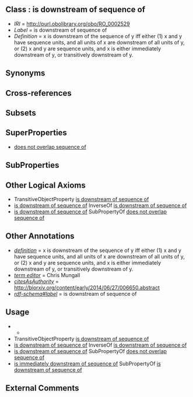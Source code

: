 
## Class : is downstream of sequence of

 * *IRI* = http://purl.obolibrary.org/obo/RO_0002529
 * *Label* = is downstream of sequence of
 * *Definition* = x is downstream of the sequence of y iff either (1) x and y have sequence units, and all units of x are downstream of all units of y, or (2) x and y are sequence units, and x is either immediately downstream of y, or transitively downstream of y.

## Synonyms


## Cross-references


## Subsets


## SuperProperties

 * [does not overlap sequence of](../../RO/27/RO_0002527.md)

## SubProperties


## Other Logical Axioms

 * TransitiveObjectProperty [is downstream of sequence of](../../RO/29/RO_0002529.md)
 * [is downstream of sequence of](../../RO/29/RO_0002529.md) InverseOf [is downstream of sequence of](../../RO/29/RO_0002529.md)
 * [is downstream of sequence of](../../RO/29/RO_0002529.md) SubPropertyOf [does not overlap sequence of](../../RO/27/RO_0002527.md)

## Other Annotations

 * *[definition](../../IAO/15/IAO_0000115.md)* = x is downstream of the sequence of y iff either (1) x and y have sequence units, and all units of x are downstream of all units of y, or (2) x and y are sequence units, and x is either immediately downstream of y, or transitively downstream of y.
 * *[term editor](../../IAO/17/IAO_0000117.md)* = Chris Mungall
 * *[citesAsAuthority](../../ty/citesAsAuthority.md)* = http://biorxiv.org/content/early/2014/06/27/006650.abstract
 * *[rdf-schema#label](../../el/rdf-schema#label.md)* = is downstream of sequence of

## Usage

 * -
 * TransitiveObjectProperty [is downstream of sequence of](../../RO/29/RO_0002529.md)
 * [is downstream of sequence of](../../RO/29/RO_0002529.md) InverseOf [is downstream of sequence of](../../RO/29/RO_0002529.md)
 * [is downstream of sequence of](../../RO/29/RO_0002529.md) SubPropertyOf [does not overlap sequence of](../../RO/27/RO_0002527.md)
 * [is immediately downstream of sequence of](../../RO/30/RO_0002530.md) SubPropertyOf [is downstream of sequence of](../../RO/29/RO_0002529.md)

## External Comments

